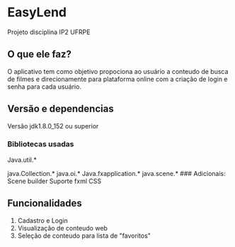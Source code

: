 # EasyLend
Projeto disciplina IP2 UFRPE

## O que ele faz?
O aplicativo tem como objetivo propociona ao usuário a conteudo de busca de filmes e direcionamente para plataforma online
com a criação de login e senha para cada usuário.

## Versão e dependencias
Versão jdk1.8.0_152 ou superior

### Bibliotecas usadas
 <p> Java.util.*  </p> 
  java.Collection.*
  java.oi.*
  Java.fxapplication.*
  java.scene.*
### Adicionais:
  Scene builder
  Suporte fxml
  CSS
  
## Funcionalidades
1. Cadastro e Login
2. Visualização de conteudo web
3. Seleção de conteudo para lista de "favoritos"
